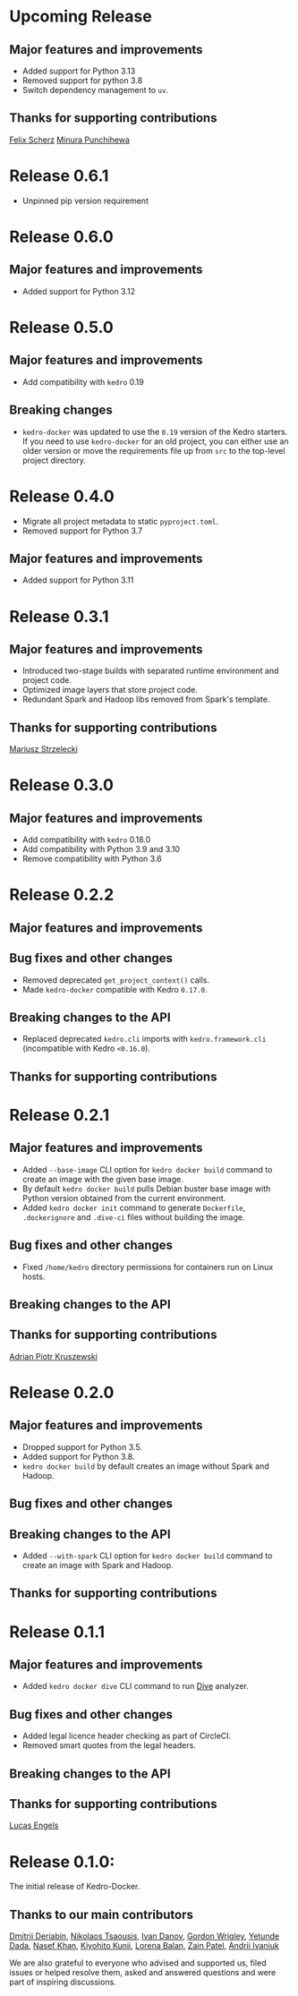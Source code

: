 # Upcoming Release
## Major features and improvements
* Added support for Python 3.13
* Removed support for python 3.8
* Switch dependency management to `uv`.

## Thanks for supporting contributions
[Felix Scherz](https://github.com/felixscherz)
[Minura Punchihewa](https://github.com/MinuraPunchihewa)


# Release 0.6.1
* Unpinned pip version requirement

# Release 0.6.0
## Major features and improvements
* Added support for Python 3.12

# Release 0.5.0
## Major features and improvements
* Add compatibility with `kedro` 0.19

## Breaking changes
* `kedro-docker` was updated to use the `0.19` version of the Kedro starters. If you need to use `kedro-docker` for an old project, you can either use an older version or move the requirements file up from `src` to the top-level project directory.

# Release 0.4.0
* Migrate all project metadata to static `pyproject.toml`.
* Removed support for Python 3.7

## Major features and improvements
* Added support for Python 3.11

# Release 0.3.1
## Major features and improvements
* Introduced two-stage builds with separated runtime environment and project code.
* Optimized image layers that store project code.
* Redundant Spark and Hadoop libs removed from Spark's template.

## Thanks for supporting contributions
[Mariusz Strzelecki](https://github.com/szczeles)

# Release 0.3.0
## Major features and improvements
* Add compatibility with `kedro` 0.18.0
* Add compatibility with Python 3.9 and 3.10
* Remove compatibility with Python 3.6

# Release 0.2.2

## Major features and improvements

## Bug fixes and other changes
* Removed deprecated `get_project_context()` calls.
* Made `kedro-docker` compatible with Kedro `0.17.0`.

## Breaking changes to the API
* Replaced deprecated `kedro.cli` imports with `kedro.framework.cli` (incompatible with Kedro `<0.16.0`).

## Thanks for supporting contributions

# Release 0.2.1

## Major features and improvements

* Added `--base-image` CLI option for `kedro docker build` command to create an image with the given base image.
* By default `kedro docker build` pulls Debian buster base image with Python version obtained from the current environment.
* Added `kedro docker init` command to generate `Dockerfile`, `.dockerignore` and `.dive-ci` files without building the image.

## Bug fixes and other changes
* Fixed `/home/kedro` directory permissions for containers run on Linux hosts.

## Breaking changes to the API

## Thanks for supporting contributions

[Adrian Piotr Kruszewski](https://github.com/akruszewski)

# Release 0.2.0

## Major features and improvements
* Dropped support for Python 3.5.
* Added support for Python 3.8.
* `kedro docker build` by default creates an image without Spark and Hadoop.

## Bug fixes and other changes

## Breaking changes to the API
* Added `--with-spark` CLI option for `kedro docker build` command to create an image with Spark and Hadoop.

## Thanks for supporting contributions

# Release 0.1.1

## Major features and improvements
* Added `kedro docker dive` CLI command to run [Dive](https://github.com/wagoodman/dive) analyzer.

## Bug fixes and other changes
* Added legal licence header checking as part of CircleCI.
* Removed smart quotes from the legal headers.

## Breaking changes to the API

## Thanks for supporting contributions

[Lucas Engels](https://github.com/yarncraft)

# Release 0.1.0:

The initial release of Kedro-Docker.

## Thanks to our main contributors

[Dmitrii Deriabin](https://github.com/dmder), [Nikolaos Tsaousis](https://github.com/tsanikgr), [Ivan Danov](https://github.com/idanov),  [Gordon Wrigley](https://github.com/tolomea), [Yetunde Dada](https://github.com/yetudada), [Nasef Khan](https://github.com/nakhan98), [Kiyohito Kunii](https://github.com/921kiyo), [Lorena Balan](https://github.com/lorenabalan), [Zain Patel](https://github.com/mzjp2), [Andrii Ivaniuk](https://github.com/andrii-ivaniuk)

We are also grateful to everyone who advised and supported us, filed issues or helped resolve them, asked and answered questions and were part of inspiring discussions.
